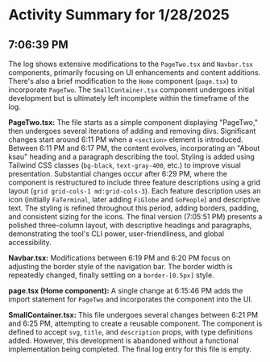 # Activity Summary for 1/28/2025

## 7:06:39 PM
The log shows extensive modifications to the `PageTwo.tsx` and `Navbar.tsx` components,  primarily focusing on UI enhancements and content additions.  There's also a brief modification to the `Home` component (`page.tsx`) to incorporate `PageTwo`.  The `SmallContainer.tsx` component undergoes initial development but is ultimately left incomplete within the timeframe of the log.


**PageTwo.tsx:**  The file starts as a simple component displaying "PageTwo," then undergoes several iterations of adding and removing divs. Significant changes start around 6:11 PM when a `<section>` element is introduced.  Between 6:11 PM and 6:17 PM, the content evolves, incorporating an "About ksau" heading and a paragraph describing the tool. Styling is added using Tailwind CSS classes (`bg-black`, `text-gray-400`, etc.) to improve visual presentation.   Substantial changes occur after 6:29 PM, where the component is restructured to include three feature descriptions using a grid layout (`grid grid-cols-1 md:grid-cols-3`).  Each feature description uses an icon (initially `FaTerminal`, later adding `FiGlobe` and `GoPeople`) and descriptive text.  The styling is refined throughout this period, adding borders, padding, and consistent sizing for the icons.  The final version (7:05:51 PM) presents a polished three-column layout, with descriptive headings and paragraphs,  demonstrating the tool's CLI power, user-friendliness, and global accessibility.


**Navbar.tsx:** Modifications between 6:19 PM and 6:20 PM focus on adjusting the border style of the navigation bar. The border width is repeatedly changed, finally settling on a `border-[0.5px]` style.


**page.tsx (Home component):** A single change at 6:15:46 PM adds the import statement for `PageTwo` and incorporates the component into the UI.


**SmallContainer.tsx:** This file undergoes several changes between 6:21 PM and 6:25 PM, attempting to create a reusable component.  The component is defined to accept `svg`, `title`, and `description` props, with type definitions added. However, this development is abandoned without a functional implementation being completed. The final log entry for this file is empty.
